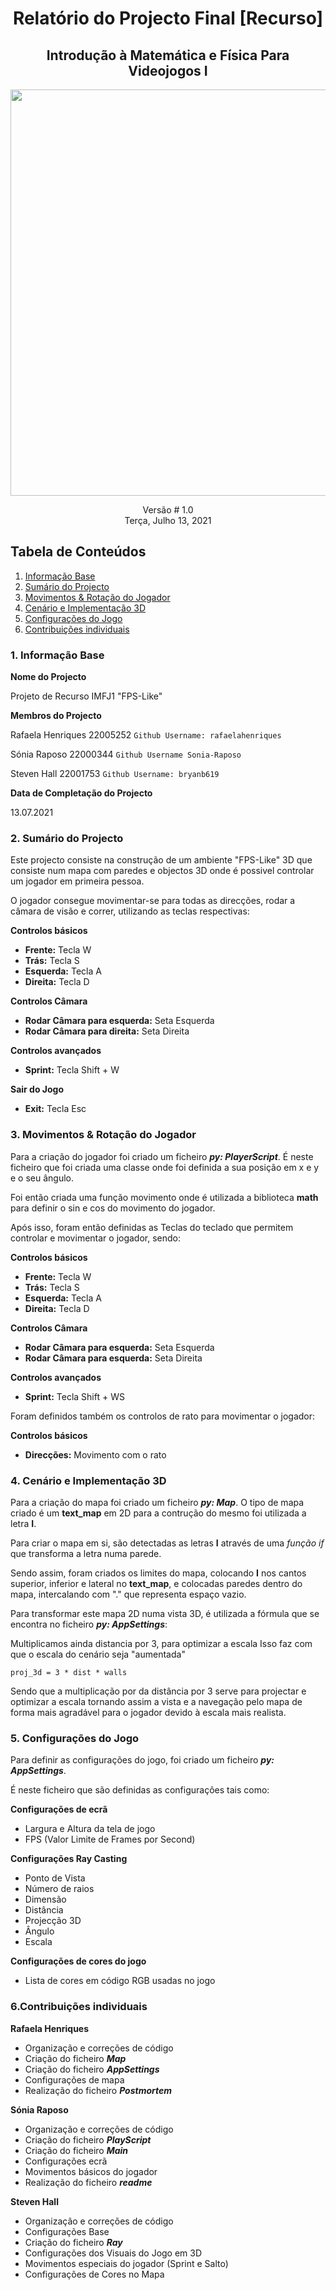 <!DOCTYPE html>
<html>
<head>
	<meta charset="utf-8"/>
</head>
<body>

<h1><center>Relatório do Projecto Final [Recurso] </center></h1>

<h2><center> Introdução à Matemática e Física Para Videojogos I </center></h2>  

<center><p><img src="https://i.pinimg.com/originals/16/e0/cd/16e0cd6458ad65e76102f23ebd72c719.jpg" width="650"  /></p></center>


<center>Versão # 1.0</center>

<center>Terça, Julho 13, 2021</center>

<div style="page-break-after:always"></div>


<h2>Tabela de Conteúdos</h2>

<ol>
<li><a href="#informaçãobase">Informação Base</a></li>
<li><a href="#sumario">Sumário do Projecto</a>
<li><a href="#movimentos">Movimentos & Rotação do Jogador</a>
<li><a href="#cenario">Cenário e Implementação 3D</a>
<li><a href="#configuraçoes">Configurações do Jogo</a></li>
<li><a href="#contribuiçoes">Contribuições individuais</a></li>
</ol></li>


<div style="page-break-after: always"></div>


<h3>1. Informação Base <a name="informaçãobase"></a></h3>

<p> 

**Nome do Projecto**

Projeto de Recurso IMFJ1 "FPS-Like"


**Membros do Projecto**

Rafaela Henriques 22005252
`Github Username: rafaelahenriques`

Sónia Raposo 22000344
`Github Username Sonia-Raposo `

Steven Hall 22001753
`Github Username: bryanb619`


**Data de Completação do Projecto**

13.07.2021

 </p>
 

<h3>2. Sumário do Projecto <a name="sumario"></a></h3>

<p>
Este projecto consiste na construção de um ambiente "FPS-Like" 3D que consiste num mapa com paredes e objectos 3D onde é possivel controlar um jogador em primeira pessoa.

O jogador consegue movimentar-se para todas as direcções, rodar a câmara de visão e correr, utilizando as teclas respectivas:

**Controlos básicos**
* **Frente:** Tecla W
* **Trás:** Tecla S
* **Esquerda:** Tecla A
* **Direita:** Tecla D

**Controlos Câmara**
* **Rodar Câmara para esquerda:** Seta Esquerda
* **Rodar Câmara para direita:** Seta Direita

**Controlos avançados**
* **Sprint:** Tecla Shift + W

**Sair do Jogo**
* **Exit:** Tecla Esc

</p>


<p>

<h3>3. Movimentos & Rotação do Jogador <a name="movimentos"></a></h3>

Para a criação do jogador foi criado um ficheiro ***py: PlayerScript***. 
É neste ficheiro que foi criada uma classe onde foi definida a sua posição em x e y e o seu ângulo.

Foi então criada uma função movimento onde é utilizada a biblioteca **math** para definir o sin e cos do movimento do jogador.

Após isso, foram então definidas as Teclas do teclado que permitem controlar e movimentar o jogador, sendo:

**Controlos básicos**
* **Frente:** Tecla W
* **Trás:** Tecla S
* **Esquerda:** Tecla A
* **Direita:** Tecla D

**Controlos Câmara**
* **Rodar Câmara para esquerda:** Seta Esquerda
* **Rodar Câmara para esquerda:** Seta Direita

**Controlos avançados**
* **Sprint:** Tecla Shift + WS

Foram definidos também os controlos de rato para movimentar o jogador:

**Controlos básicos**
* **Direcções:** Movimento com o rato

 </p>

 <p>

<h3>4. Cenário e Implementação 3D <a name="cenario"></a></h3>


Para a criação do mapa foi criado um ficheiro ***py: Map***. O tipo de mapa criado é um **text_map** em 2D para a contrução do mesmo foi utilizada a letra **I**.

Para criar o mapa em si, são detectadas as letras **I** através de uma *função if* que transforma a letra numa parede.

Sendo assim, foram criados os limites do mapa, colocando **I** nos cantos superior, inferior e lateral no **text_map**, e colocadas paredes dentro do mapa, intercalando com "." que representa espaço vazio.

Para transformar este mapa 2D numa vista 3D, é utilizada a fórmula que se encontra no ficheiro ***py: AppSettings***:

Multiplicamos ainda distancia por 3, para optimizar a escala
Isso faz com que o escala do cenário seja "aumentada"

`proj_3d = 3 * dist * walls`

Sendo que a multiplicação por da distância por 3 serve para projectar e optimizar a escala tornando assim a vista e a navegação pelo mapa de forma mais agradável para o jogador devido à escala mais realista. 

</p>

<p>

<h3>5. Configurações do Jogo <a name="configuraçoes"></a></h3>

Para definir as configurações do jogo, foi criado um ficheiro ***py: AppSettings***.

É neste ficheiro que são definidas as configurações tais como:

**Configurações de ecrã**
* Largura e Altura da tela de jogo
* FPS (Valor Limite de Frames por Second)

**Configurações Ray Casting**
* Ponto de Vista
* Número de raios
* Dimensão
* Distância
* Projecção 3D
* Ângulo
* Escala

**Configurações de cores do jogo**
* Lista de cores em código RGB usadas no jogo

</p>


<h3>6.Contribuições individuais <a name="contribuiçoes"></a></h3>

**Rafaela Henriques**
* Organização e correções de código
* Criação do ficheiro ***Map***
* Criação do ficheiro ***AppSettings***
* Configurações de mapa
* Realização do ficheiro ***Postmortem***

**Sónia Raposo**
* Organização e correções de código
* Criação do ficheiro ***PlayScript***
* Criação do ficheiro ***Main***
* Configurações ecrã
* Movimentos básicos do jogador
* Realização do ficheiro ***readme***

**Steven Hall**
* Organização e correções de código
* Configurações Base
* Criação do ficheiro ***Ray***
* Configurações dos Visuais do Jogo em 3D
* Movimentos especiais do jogador (Sprint e Salto)
* Configurações de Cores no Mapa